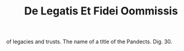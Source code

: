 ---
title: De Legatis Et Fidei Oommissis
letter: D
permalink: "/definitions/bld-de-legatis-et-fidei-oommissis.html"
body: of legacies and trusts. The name of a tltle of the Pandects. Dig. 30.
published_at: '2018-07-07'
source: Black's Law Dictionary 2nd Ed (1910)
layout: post
---